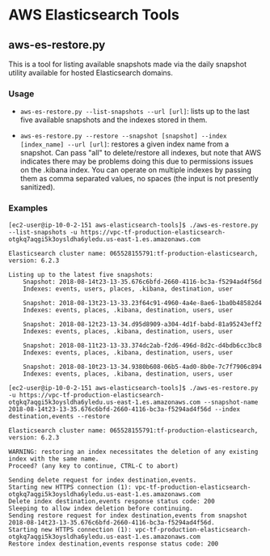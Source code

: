 # AWS Elasticsearch Tools

## aws-es-restore.py

This is a tool for listing available snapshots made via the daily snapshot utility available
for hosted Elasticsearch domains.

### Usage

* `aws-es-restore.py --list-snapshots --url [url]`: lists up to the last five available snapshots
and the indexes stored in them.

* `aws-es-restore.py --restore --snapshot [snapshot] --index [index_name] --url [url]`: restores a given index name from a snapshot. Can pass "all" to delete/restore all indexes, but note that AWS indicates there may be problems doing this due to permissions issues on the .kibana index. You can operate on multiple indexes by passing them as comma separated values, no spaces (the input is not presently sanitized).

### Examples

```
[ec2-user@ip-10-0-2-151 aws-elasticsearch-tools]$ ./aws-es-restore.py --list-snapshots -u https://vpc-tf-production-elasticsearch-otgkq7aqgi5k3oysldha6yledu.us-east-1.es.amazonaws.com

Elasticsearch cluster name: 065528155791:tf-production-elasticsearch, version: 6.2.3

Listing up to the latest five snapshots:
	Snapshot: 2018-08-14t23-13-35.676c6bfd-2660-4116-bc3a-f5294ad4f56d
	Indexes: events, users, places, .kibana, destination, user

	Snapshot: 2018-08-13t23-13-33.23f64c91-4960-4a4e-8ae6-1ba0b48582d4
	Indexes: events, places, .kibana, destination, users, user

	Snapshot: 2018-08-12t23-13-34.d95d8909-a304-4d1f-babd-81a95243eff2
	Indexes: events, places, .kibana, destination, users, user

	Snapshot: 2018-08-11t23-13-33.374dc2ab-f2d6-496d-8d2c-d4bdb6cc3bc8
	Indexes: events, places, .kibana, destination, users, user

	Snapshot: 2018-08-10t23-13-34.9380b608-06b5-4ad0-8b0e-7c7f7906c894
	Indexes: events, places, .kibana, destination, users, user
```

```
[ec2-user@ip-10-0-2-151 aws-elasticsearch-tools]$ ./aws-es-restore.py -u https://vpc-tf-production-elasticsearch-otgkq7aqgi5k3oysldha6yledu.us-east-1.es.amazonaws.com --snapshot-name 2018-08-14t23-13-35.676c6bfd-2660-4116-bc3a-f5294ad4f56d --index destination,events --restore

Elasticsearch cluster name: 065528155791:tf-production-elasticsearch, version: 6.2.3

WARNING: restoring an index necessitates the deletion of any existing index with the same name.
Proceed? (any key to continue, CTRL-C to abort)

Sending delete request for index destination,events.
Starting new HTTPS connection (1): vpc-tf-production-elasticsearch-otgkq7aqgi5k3oysldha6yledu.us-east-1.es.amazonaws.com
Delete index destination,events response status code: 200
Sleeping to allow index deletion before continuing.
Sending restore request for index destination,events from snapshot 2018-08-14t23-13-35.676c6bfd-2660-4116-bc3a-f5294ad4f56d.
Starting new HTTPS connection (1): vpc-tf-production-elasticsearch-otgkq7aqgi5k3oysldha6yledu.us-east-1.es.amazonaws.com
Restore index destination,events response status code: 200
```

